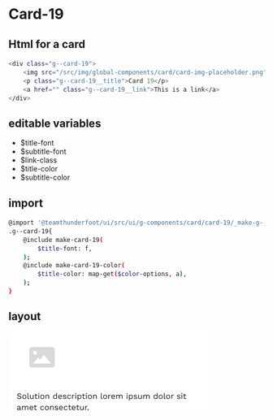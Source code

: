 # Card-19

## Html for a card

```sh
<div class="g--card-19">
    <img src="/src/img/global-components/card/card-img-placeholder.png" alt="" class="g--card-19__media">
    <p class="g--card-19__title">Card 19</p>
    <a href="" class="g--card-19__link">This is a link</a>
</div>
```

## editable variables
- $title-font
- $subtitle-font
- $link-class
- $title-color
- $subtitle-color

## import
```sh
@import '@teamthunderfoot/ui/src/ui/g-components/card/card-19/_make-g--card-19';
.g--card-19{
    @include make-card-19(
        $title-font: f,
    );
    @include make-card-19-color(
        $title-color: map-get($color-options, a),
    );
}
```

## layout
![alt text][card-19]

[card-19]: /src/img/global-components/card/card-19.png 